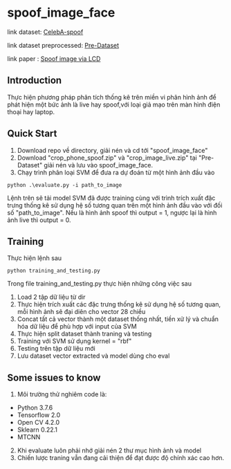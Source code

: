 # spoof_image_face
link dataset: [CelebA-spoof](https://pan.baidu.com/s/12qe13-jFJ9pE-_E3iSZtkw#list/path=%2F)

link dataset preprocessed: [Pre-Dataset](https://drive.google.com/drive/u/0/folders/1DwizEWWN28eV2mmyM11Ito5YISQgTNDA)

link paper : [Spoof image via LCD](http://www.gipsa-lab.fr/~kai.wang/papers/report_recap4n6.pdf)
## Introduction

Thực hiện phương pháp phân tích thống kê trên miền vi phân hình ảnh để phát hiện một bức ảnh là live hay spoof,với loại giả mạo trên màn hình điện thoại hay laptop.

## Quick Start

1. Download repo về directory, giải nén và cd tới "spoof_image_face"
2. Download "crop_phone_spoof.zip" và "crop_image_live.zip" tại "Pre-Dataset" giải nén và lưu vào spoof_image_face.
3. Chạy trình phân loại SVM để đưa ra dự đoán từ một hình ảnh đầu vào

``
python .\evaluate.py -i path_to_image
``

Lệnh trên sẽ tải model SVM đã được training cùng với trình trích xuất đặc trưng thống kê sử dụng hệ số tương quan trên một hình ảnh đầu vào với đối số "path_to_image". Nếu là hình ảnh spoof thì output = 1, ngược lại là hình ảnh live thì output = 0.

## Training

Thực hiện lệnh sau

```
python training_and_testing.py
```
Trong file training_and_testing.py thực hiện những công việc sau

1. Load 2 tập dữ liệu từ dir
2. Thực hiện trích xuất các đặc trưng thống kê sử dụng hệ số tương quan, mỗi hình ảnh sẽ đại diên cho vector 28 chiều
3. Concat tất cả vector thành một dataset thống nhất, tiền xử lý và chuẩn hóa dữ liệu để phù hợp với input của SVM
4. Thực hiện split dataset thành traning và testing
5. Training với SVM sử dụng kernel = "rbf"
6. Testing trên tập dữ liệu mới
7. Lưu dataset vector extracted và model dùng cho eval

## Some issues to know

1. Môi trường thử nghiêm code là:
  - Python 3.7.6
  - Tensorflow 2.0
  - Open CV 4.2.0
  - Sklearn 0.22.1
  - MTCNN
 2. Khi evaluate luôn phải nhớ giải nén 2 thư mục hình ảnh và model
 3. Chiến lược traning vẫn đang cải thiện để đạt được độ chính xác cao hơn.

